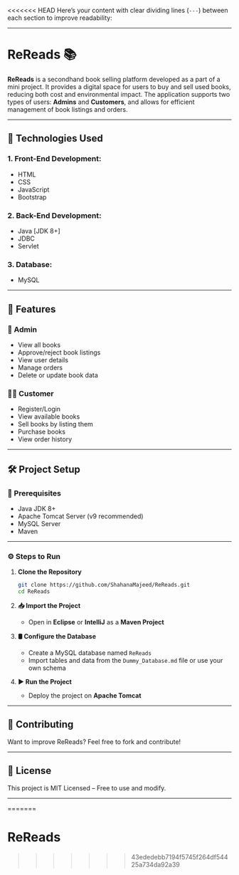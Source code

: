 <<<<<<< HEAD
Here’s your content with clear dividing lines (`---`) between each section to improve readability:

---

# ReReads 📚

**ReReads** is a secondhand book selling platform developed as a part of a mini project. It provides a digital space for users to buy and sell used books, reducing both cost and environmental impact. The application supports two types of users: **Admins** and **Customers**, and allows for efficient management of book listings and orders.

---

## 🔧 Technologies Used

### 1. Front-End Development:

* HTML
* CSS
* JavaScript
* Bootstrap

### 2. Back-End Development:

* Java \[JDK 8+]
* JDBC
* Servlet

### 3. Database:

* MySQL

---

## 📁 Features

### 👤 Admin

* View all books
* Approve/reject book listings
* View user details
* Manage orders
* Delete or update book data

### 🧑‍💼 Customer

* Register/Login
* View available books
* Sell books by listing them
* Purchase books
* View order history

---

## 🛠️ Project Setup

### 📌 Prerequisites

* Java JDK 8+
* Apache Tomcat Server (v9 recommended)
* MySQL Server
* Maven

---

### ⚙️ Steps to Run

1. **Clone the Repository**

   ```bash
   git clone https://github.com/ShahanaMajeed/ReReads.git
   cd ReReads
   ```

2. **📥 Import the Project**

   * Open in **Eclipse** or **IntelliJ** as a **Maven Project**

3. **🛢️ Configure the Database**

   * Create a MySQL database named `ReReads`
   * Import tables and data from the `Dummy_Database.md` file or use your own schema

4. **▶️ Run the Project**

   * Deploy the project on **Apache Tomcat**

---

## 📩 Contributing

Want to improve ReReads? Feel free to fork and contribute!

---

## 📜 License

This project is MIT Licensed – Free to use and modify.

---

=======
# ReReads
>>>>>>> 43ededebb7194f5745f264df54425a734da92a39
